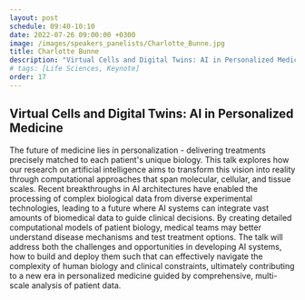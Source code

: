 ```yaml
---
layout: post
schedule: 09:40-10:10
date: 2022-07-26 09:00:00 +0300
image: /images/speakers_panelists/Charlotte_Bunne.jpg
title: Charlotte Bunne
description: "Virtual Cells and Digital Twins: AI in Personalized Medicine"
# tags: [Life Sciences, Keynote]
order: 17
---
```


## Virtual Cells and Digital Twins: AI in Personalized Medicine
The future of medicine lies in personalization - delivering treatments precisely matched to each patient's unique biology. This talk explores how our research on artificial intelligence aims to transform this vision into reality through computational approaches that span molecular, cellular, and tissue scales. Recent breakthroughs in AI architectures have enabled the processing of complex biological data from diverse experimental technologies, leading to a future where AI systems can integrate vast amounts of biomedical data to guide clinical decisions. By creating detailed computational models of patient biology, medical teams may better understand disease mechanisms and test treatment options. The talk will address both the challenges and opportunities in developing AI systems, how to build and deploy them such that can effectively navigate the complexity of human biology and clinical constraints, ultimately contributing to a new era in personalized medicine guided by comprehensive, multi-scale analysis of patient data.
